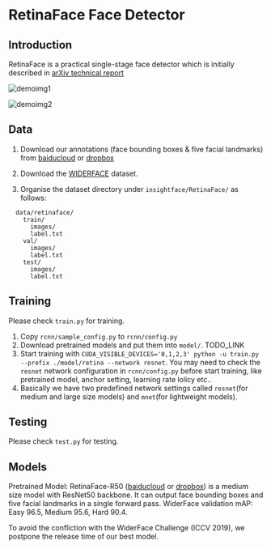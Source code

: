 # RetinaFace Face Detector

## Introduction

RetinaFace is a practical single-stage face detector which is initially described in [arXiv technical report](https://arxiv.org/abs/1905.00641)

![demoimg1](https://github.com/deepinsight/insightface/blob/master/resources/11513D05.jpg)

![demoimg2](https://github.com/deepinsight/insightface/blob/master/resources/widerfacevaltest.png)

## Data

1. Download our annotations (face bounding boxes & five facial landmarks) from [baiducloud](https://pan.baidu.com/s/1Laby0EctfuJGgGMgRRgykA) or [dropbox](https://www.dropbox.com/s/7j70r3eeepe4r2g/retinaface_gt_v1.1.zip?dl=0)

2. Download the [WIDERFACE](http://shuoyang1213.me/WIDERFACE/WiderFace_Results.html) dataset.

3. Organise the dataset directory under ``insightface/RetinaFace/`` as follows:

```Shell
  data/retinaface/
    train/
      images/
      label.txt
    val/
      images/
      label.txt
    test/
      images/
      label.txt
```

## Training

Please check ``train.py`` for training.
1. Copy ``rcnn/sample_config.py`` to ``rcnn/config.py``
2. Download pretrained models and put them into ``model/``. TODO_LINK
3. Start training with ``CUDA_VISIBLE_DEVICES='0,1,2,3' python -u train.py --prefix ./model/retina --network resnet``. You may need to check the ``resnet`` network configuration in ``rcnn/config.py`` before start training, like pretrained model, anchor setting, learning rate lolicy etc..
4. Basically we have two predefined network settings called ``resnet``(for medium and large size models) and ``mnet``(for lightweight models).

## Testing

Please check ``test.py`` for testing.

## Models

Pretrained Model: RetinaFace-R50 ([baiducloud](https://pan.baidu.com/s/1C6nKq122gJxRhb37vK0_LQ) or [dropbox](https://www.dropbox.com/s/53ftnlarhyrpkg2/retinaface-R50.zip?dl=0)) is a medium size model with ResNet50 backbone.
It can output face bounding boxes and five facial landmarks in a single forward pass.
WiderFace validation mAP: Easy 96.5, Medium 95.6, Hard 90.4. 

To avoid the confliction with the WiderFace Challenge (ICCV 2019), we postpone the release time of our best model.




